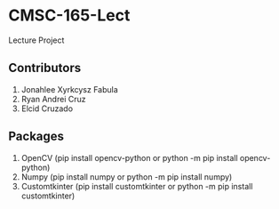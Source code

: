 # CMSC-165-Lect
Lecture Project

## Contributors

1. Jonahlee Xyrkcysz Fabula
2. Ryan Andrei Cruz
3. Elcid Cruzado

## Packages

1. OpenCV (pip install opencv-python or python -m pip install opencv-python)
2. Numpy (pip install numpy or python -m pip install numpy)
3. Customtkinter (pip install customtkinter or python -m pip install customtkinter)
